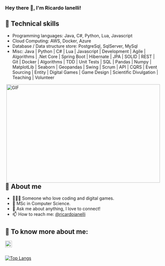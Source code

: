 ### Hey there 👋, I'm Ricardo Ianelli! 

## :triangular_flag_on_post: Technical skills
- Programming languages: Java, C#, Python, Lua, Javascript
- Cloud Computing: AWS, Docker, Azure
- Database / Data structure store: PostgreSql, SqlServer, MySql
- Misc: Java | Python | C# | Lua | Javascript | Development | Agile | Algorithms | .Net Core | Spring Boot | Hibernate | JPA | SOLID | REST | Git | Docker | Algorithms | TDD | Unit Tests | SQL | Pandas | Numpy | MatplotLib | Seaborn | Geopandas | Swing | Scrum | API | CQRS | Event Sourcing | Entity | Digital Games | Game Design | Scientific Divulgation | Teaching | Volunteer

 <img align="right" alt="GIF" src="https://github.com/abhisheknaiidu/abhisheknaiidu/blob/master/code.gif?raw=true" width="500" height="320" />

## :runner: About me

- 👨🏽‍💻 Someone who love coding and digital games.
- 🌱 MSc in Computer Science.
- 💬 Ask me about anything, I love to connect!
- 📫 How to reach me: [@ricardoianelli](https://www.linkedin.com/in/ricardoianelli/)

## 💬 To know more about me: 
<a href="https://www.linkedin.com/in/ricardoianelli/"><img align="left" alt="Ricardo's Linkedin" width="22px" src="https://cdn.jsdelivr.net/npm/simple-icons@v3/icons/linkedin.svg" /></a>
<br />
<br />

[![Top Langs](https://github-readme-stats.vercel.app/api/top-langs/?username=ricardoianelli&layout=compact)](https://github.com/anuraghazra/github-readme-stats)
